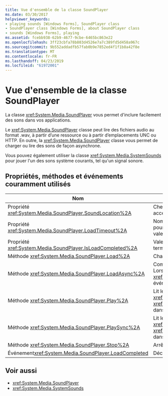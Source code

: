```yaml
---
title: Vue d'ensemble de la classe SoundPlayer
ms.date: 03/30/2017
helpviewer_keywords:
- playing sounds [Windows Forms], SoundPlayer class
- SoundPlayer class [Windows Forms], about SoundPlayer class
- sounds [Windows Forms], playing
ms.assetid: fcebb938-62b9-4677-9cbe-6465bc863e22
ms.openlocfilehash: 3ff23cbfa78b803d4526e7a7c389fd5d458a967c
ms.sourcegitcommit: 9b552addadfb57fab0b9e7852ed4f1f1b8a42f8e
ms.translationtype: MT
ms.contentlocale: fr-FR
ms.lasthandoff: 04/23/2019
ms.locfileid: "61972001"
---
```

# <a name="soundplayer-class-overview"></a>Vue d'ensemble de la classe SoundPlayer
La classe <xref:System.Media.SoundPlayer> vous permet d'inclure facilement des sons dans vos applications.  
  
 Le <xref:System.Media.SoundPlayer> classe peut lire des fichiers audio au format .wav, à partir d’une ressource ou à partir d’emplacements UNC ou HTTP. En outre, la <xref:System.Media.SoundPlayer> classe vous permet de charger ou lire des sons de façon asynchrone.  
  
 Vous pouvez également utiliser la classe <xref:System.Media.SystemSounds> pour jouer l'un des sons système courants, tel qu'un signal sonore.  
  
## <a name="commonly-used-properties-methods-and-events"></a>Propriétés, méthodes et événements couramment utilisés  
  
|Nom|Description|  
|----------|-----------------|  
|Propriété <xref:System.Media.SoundPlayer.SoundLocation%2A>|Chemin du fichier ou adresse web du son. Les valeurs acceptables peuvent être UNC ou HTTP.|  
|Propriété <xref:System.Media.SoundPlayer.LoadTimeout%2A>|Nombre de millisecondes que votre programme attend pour charger un son avant de lever une exception. La valeur par défaut est 10 secondes.|  
|Propriété <xref:System.Media.SoundPlayer.IsLoadCompleted%2A>|Valeur booléenne indiquant si le chargement du son est terminé.|  
|Méthode <xref:System.Media.SoundPlayer.Load%2A>|Charge un son de façon synchrone.|  
|Méthode <xref:System.Media.SoundPlayer.LoadAsync%2A>|Commence à charger un son de façon asynchrone. Lorsque le chargement est terminé, il déclenche le <xref:System.Media.SoundPlayer.OnLoadCompleted%2A> événement.|  
|Méthode <xref:System.Media.SoundPlayer.Play%2A>|Lit le son spécifié dans le <xref:System.Media.SoundPlayer.SoundLocation%2A> ou <xref:System.Media.SoundPlayer.Stream%2A> propriété dans un nouveau thread.|  
|Méthode <xref:System.Media.SoundPlayer.PlaySync%2A>|Lit le son spécifié dans le <xref:System.Media.SoundPlayer.SoundLocation%2A> ou <xref:System.Media.SoundPlayer.Stream%2A> propriété dans le thread actuel.|  
|Méthode <xref:System.Media.SoundPlayer.Stop%2A>|Arrête le son actuellement émis.|  
|Événement<xref:System.Media.SoundPlayer.LoadCompleted> |Déclenché après une tentative de chargement d’un son.|  
  
## <a name="see-also"></a>Voir aussi

- <xref:System.Media.SoundPlayer>
- <xref:System.Media.SystemSounds>

